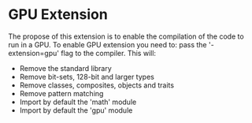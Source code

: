 # GPU Extension

The propose of this extension is to enable the compilation of the code to run in a GPU.
To enable GPU extension you need to: pass the '-extension=gpu' flag to the compiler.
This will:

- Remove the standard library
- Remove bit-sets, 128-bit and larger types
- Remove classes, composites, objects and traits
- Remove pattern matching
- Import by default the 'math' module
- Import by default the 'gpu' module
